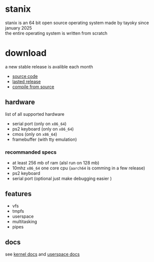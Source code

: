 # stanix
stanix is an 64 bit open source operating system made by tayoky since january 2025  
the entire operating system is written from scratch
# download
a new stable release is avalible each month
- [source code](https://github.com/tayoky/stanix)
- [lasted release](https://github.com/tayoky/stanix/releases)
- [compile from source](miscellaneous/build.md)
## hardware
list of all supported hardware  
- serial port (only on `x86_64`)
- ps2 keyboard (only on `x86_64`)
- cmos (only on `x86_64`)
- framebuffer (with tty emulation)

### recommanded specs
- at least 256 mb of ram (alsl run on 128 mb)
- 10mhz `x86_64` one core cpu (`aarch64` is comming in a few release)
- ps2 keyboard
- serial port (optional just make debugging easier
)
## features
- vfs
- tmpfs
- userspace
- multitasking
- pipes

## docs
see [kernel docs](kernel) and [userspace docs](user.md)  

